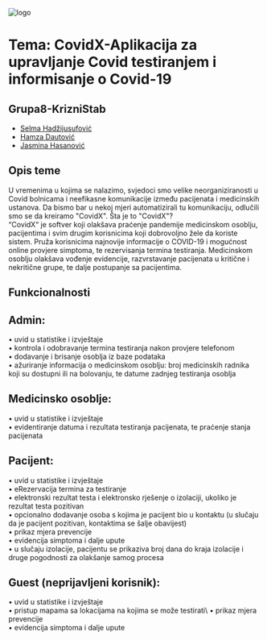 ![logo](https://user-images.githubusercontent.com/73217480/111449541-c720b200-870f-11eb-9657-b6f06fc11cde.png)
# Tema: CovidX-Aplikacija za upravljanje Covid testiranjem i informisanje o Covid-19
## Grupa8-KrizniStab
- [Selma Hadžijusufović](https://github.com/shadzijusu1)
- [Hamza Dautović](https://github.com/hdautovic1)
- [Jasmina Hasanović](https://github.com/jhasanovic)
## Opis teme
U vremenima u kojima se nalazimo, svjedoci smo velike neorganiziranosti u Covid bolnicama i neefikasne komunikacije između pacijenata i medicinskih ustanova. Da bismo bar u nekoj mjeri automatizirali tu komunikaciju, odlučili smo se da kreiramo "CovidX". Šta je to "CovidX"? \
“CovidX“ je softver koji olakšava praćenje pandemije medicinskom osoblju, pacijentima i svim drugim korisnicima koji dobrovoljno žele da koriste sistem. Pruža korisnicima najnovije informacije o COVID-19 i mogućnost online provjere simptoma, te rezervisanja termina testiranja. Medicinskom osoblju olakšava vođenje evidencije, razvrstavanje pacijenata u kritične i nekritične grupe, te dalje postupanje sa pacijentima.

## Funkcionalnosti

## Admin:
• uvid u statistike i izvještaje\
• kontrola i odobravanje termina testiranja nakon provjere telefonom\
• dodavanje i brisanje osoblja iz baze podataka\
• ažuriranje informacija o medicinskom osoblju: broj medicinskih radnika koji su dostupni ili na bolovanju, te datume zadnjeg testiranja osoblja

## Medicinsko osoblje:
• uvid u statistike i izvještaje\
• evidentiranje datuma i rezultata testiranja pacijenata, te praćenje stanja pacijenata

## Pacijent: 
• uvid u statistike i izvještaje\
• eRezervacija termina za testiranje\
• elektronski rezultat testa i elektronsko rješenje o izolaciji, ukoliko je rezultat testa pozitivan\
• opcionalno dodavanje osoba s kojima je pacijent bio u kontaktu (u slučaju da je pacijent pozitivan, kontaktima se šalje obavijest)\
• prikaz mjera prevencije\
• evidencija simptoma i dalje upute\
• u slučaju izolacije, pacijentu se prikaziva broj dana do kraja izolacije i druge pogodnosti za olakšanje samog procesa

## Guest (neprijavljeni korisnik):
• uvid u statistike i izvještaje\
• pristup mapama sa lokacijama na kojima se može testirati\ 
• prikaz mjera prevencije\
• evidencija simptoma i dalje upute




